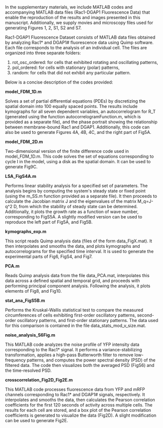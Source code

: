 In the supplementary materials, we include MATLAB codes and accompanying MATLAB data files (Rac1-DGAP1 Fluorescence Data) that enable the reproduction of the results and images presented in this manuscript. Additionally, we supply movies and microscopy files used for generating Figures 1, 2, S1, S2 and S7.

Rac1-DGAP1 Fluorescence Dataset consists of MATLAB data files obtained by analyzing Rac1* and DGAP1# fluorescence data using Quimp software. Each file corresponds to the analysis of an individual cell. The files are organized into three separate folders: 
1. rot_osc_ordered: for cells that exhibited rotating and oscillating patterns,
2. pol_ordered: for cells with stationary (polar) patterns,
3. random: for cells that did not exhibit any particular pattern.

Below is a concise description of the codes provided:

**model_FDM_1D.m**

Solves a set of partial differential equations (PDEs) by discretizing the spatial domain into 100 equally spaced points. The results include kymographs for all seven dependent variables, an autocorrelogram for R_T (generated using the function autocorrelogramFunction.m, which is provided as a separate file), and the phase portrait showing the relationship between membrane-bound Rac1 and DGAP1. Additionally, this code can also be used to generate Figures 4A, 4B, 4C, and the right part of Fig5A.

**model_FDM_2D.m**

Two-dimensional version of the finite difference code used in model_FDM_1D.m. This code solves the set of equations corresponding to cycle I in the model, using a disk as the spatial domain. It can be used to generate Fig9C.

**LSA_FigS4A.m**

Performs linear stability analysis for a specified set of parameters. The analysis begins by computing the system's steady state or fixed point (using the m_SS.m function provided as a separate file). It then proceeds to calculate the Jacobian matrix J and the eigenvalues of the matrix M_q=J-q^2 D, from which the stability of steady state can be determined. Additionally, it plots the growth rate as a function of wave number, corresponding to FigS5A. A slightly modified version can be used to reproduce the left part of Fig5A, and Fig5B.

**kymographs_exp.m**

This script reads Quimp analysis data (files of the form data_FigX.mat). It then interpolates and smooths the data, and plots kymographs and autocorrelograms for the specified time interval. It is used to generate the experimental parts of Fig6, FigS4, and Fig7.

**PCA.m**

Reads Quimp analysis data from the file data_PCA.mat, interpolates this data across a defined spatial and temporal grid, and proceeds with performing principal component analysis. Following the analysis, it plots elements of Fig8, and Fig10.

**stat_ana_FigS5B.m**

Performs the Kruskal-Wallis statistical test to compare the measured circumferences of cells exhibiting first-order oscillatory patterns, second-order oscillatory patterns, and first-order stationary patterns. The data used for this comparison is contained in the file data_stats_mod_v_size.mat.

**noise_analysis_S6Fig.m**

This MATLAB code analyzes the noise profile of YFP intensity data corresponding to the Rac1* signal. It performs a variance-stabilizing transformation, applies a high-pass Butterworth filter to remove low-frequency patterns, and computes the power spectral density (PSD) of the filtered data. The code then visualizes both the averaged PSD (FigS6) and the time-resolved PSD.

**crosscorrelation_Fig2D_Fig2E.m**

This MATLAB code processes fluorescence data from YFP and mRFP channels corresponding to Rac1* and DGAP1# signals, respectively. It interpolates and smooths the data, then calculates the Pearson correlation coefficients for the first 120 seconds of activity across multiple cells. The results for each cell are stored, and a box plot of the Pearson correlation coefficients is generated to visualize the data (Fig2D). A slight modification can be used to generate Fig2E.


